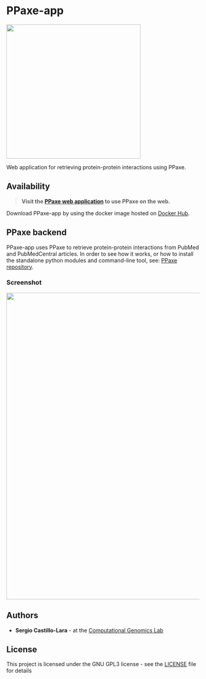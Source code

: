 # PPaxe-app

<img width="350" src="static/logo.png"/>

Web application for retrieving protein-protein interactions using PPaxe.

## Availability

> **Visit the [PPaxe web application](https://compgen.bio.ub.edu/PPaxe) to use PPaxe on the web.**

Download PPaxe-app by using the docker image hosted on [Docker Hub](https://hub.docker.com/r/compgenlabub/ppaxe-app/).

## PPaxe backend

PPaxe-app uses PPaxe to retrieve protein-protein interactions from PubMed and PubMedCentral articles. In order to see how it works, or how to install the standalone python modules and command-line tool, see: [PPaxe repository](https://github.com/scastlara/ppaxe).

### Screenshot

<img src="https://raw.githubusercontent.com/scastlara/ppaxe-app/master/static/example-screenshot.png"  width=800/>


## Authors

* **Sergio Castillo-Lara** - at the [Computational Genomics Lab](https://compgen.bio.ub.edu)


## License

This project is licensed under the GNU GPL3 license - see the [LICENSE](LICENSE) file for details